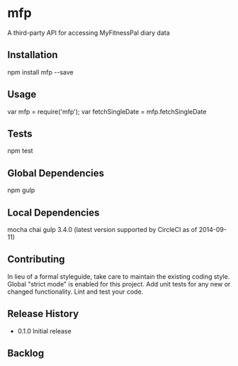mfp
==============
A third-party API for accessing MyFitnessPal diary data

## Installation

  npm install mfp --save

## Usage

  var mfp = require('mfp');
  var fetchSingleDate = mfp.fetchSingleDate

## Tests

  npm test

## Global Dependencies
npm
gulp

## Local Dependencies
mocha
chai
gulp 3.4.0 (latest version supported by CircleCI as of 2014-09-11)

## Contributing

In lieu of a formal styleguide, take care to maintain the existing coding style.
Global "strict mode" is enabled for this project.
Add unit tests for any new or changed functionality. Lint and test your code.

## Release History

* 0.1.0 Initial release

## Backlog
